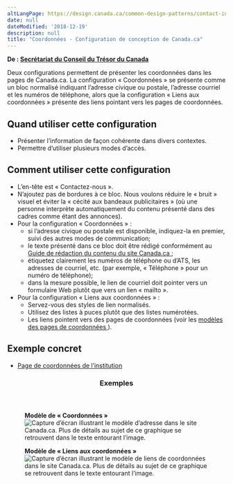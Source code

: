```yaml
---
altLangPage: https://design.canada.ca/common-design-patterns/contact-information.html
date: null
dateModified: '2018-12-19'
description: null
title: "Coordonnées - Configuration de conception de Canada.ca"
---
```



<p class="gc-byline">
 <strong>
  De :
  <a href="https://www.canada.ca/fr/secretariat-conseil-tresor.html">
   Secrétariat du Conseil du Trésor du Canada
  </a>
 </strong>
</p>

<section>
 <p>
  Deux configurations permettent de présenter les coordonnées dans les pages de Canada.ca. La configuration « Coordonnées » se présente comme un bloc normalisé indiquant l’adresse civique ou postale, l’adresse courriel et les numéros de téléphone, alors que la configuration « Liens aux coordonnées » présente des liens pointant vers les pages de coordonnées.
 </p>
 <section>
  <h2>
   Quand utiliser cette configuration
  </h2>
  <ul>
   <li>
    Présenter l’information de façon cohérente dans divers contextes.
   </li>
   <li>
    Permettre d’utiliser plusieurs modes d’accès.
   </li>
  </ul>
 </section>
 <section>
  <h2>
   Comment utiliser cette configuration
  </h2>
  <ul>
   <li>
    L’en-tête est « Contactez-nous ».
   </li>
   <li>
    N’ajoutez pas de bordures à ce bloc. Nous voulons réduire le « bruit » visuel et éviter la « cécité aux bandeaux publicitaires » (où une personne interprète automatiquement du contenu présenté dans des cadres comme étant des annonces).
   </li>
   <li>
    Pour la configuration « Coordonnées » :
    <ul>
     <li>
      si l’adresse civique ou postale est disponible, indiquez-la en premier, suivi des autres modes de communication;
     </li>
     <li>
      le texte présenté dans ce bloc doit être rédigé conformément au
      <a href="https://www.canada.ca/fr/secretariat-conseil-tresor/services/communications-gouvernementales/guide-redaction-contenu-canada.html">
       Guide de rédaction du contenu du site Canada.ca
      </a>
      ;
     </li>
     <li>
      étiquetez clairement les numéros de téléphone ou d’ATS, les adresses de courriel, etc. (par exemple, « Téléphone » pour un numéro de téléphone);
     </li>
     <li>
      dans la mesure possible, le lien de courriel doit pointer vers un formulaire Web plutôt que vers un lien « mailto ».
     </li>
    </ul>
   </li>
   <li>
    Pour la configuration « Liens aux coordonnées » :
    <ul>
     <li>
      Servez-vous des styles de lien normalisés.
     </li>
     <li>
      Utilisez des listes à puces plutôt que des listes numérotées.
     </li>
     <li>
      Les liens pointent vers des pages de coordonnées (voir les
      <a href="../modeles-recommandes/pages-contactez-nous.html">
       modèles des pages de coordonnées
      </a>
      ).
     </li>
    </ul>
   </li>
  </ul>
 </section>
 <section>
  <h2>
   Exemple concret
  </h2>
  <ul>
   <li>
    <a href="http://wet-boew.github.io/themes-dist/GCWeb/institution-contact-fr.html">
     Page de coordonnées de l’institution
    </a>
   </li>
  </ul>
 </section>
 <section class="panel panel-primary">
  <header class="panel-heading">
   <h3 class="panel-title">
    Exemples
   </h3>
  </header>
  <div class="panel-body">
   <div class="row">
    <div class="col-sm-6">
     <figure class="mrgn-bttm-sm">
      <figcaption class="text-center">
       <b>
        Modèle de « Coordonnées »
       </b>
      </figcaption>
      <img alt="Capture d’écran illustrant le modèle d’adresse dans le site Canada.ca. Plus de détails au sujet de ce graphique se retrouvent dans le texte entourant l’image." class="img-responsive center-block" src="https://www.canada.ca/content/dam/tbs-sct/images/government-communications/canada-content-style-guide/contact-address-pattern-fra.jpg"/>
     </figure>
    </div>
    <div class="col-sm-6">
     <figure class="mrgn-bttm-sm">
      <figcaption class="text-center">
       <b>
        Modèle de « Liens aux coordonnées »
       </b>
      </figcaption>
      <img alt="Capture d’écran illustrant le modèle de liens de coordonnées dans le site Canada.ca. Plus de détails au sujet de ce graphique se retrouvent dans le texte entourant l’image." class="img-responsive center-block" src="https://www.canada.ca/content/dam/tbs-sct/images/government-communications/canada-content-style-guide/contact-links-pattern-fra.jpg"/>
     </figure>
    </div>
   </div>
  </div>
 </section>
</section>




